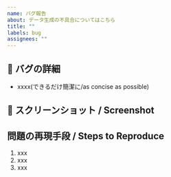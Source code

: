 ```yaml
---
name: バグ報告
about: データ生成の不具合についてはこちら
title: ""
labels: bug
assignees: ""
---
```


## 🐞 バグの詳細

- xxxx(できるだけ簡潔に/as concise as possible)

## 📸 スクリーンショット / Screenshot

## 問題の再現手段 / Steps to Reproduce

<!-- 問題の再現方法があれば手順を教えてください。 -->

1. xxx
2. xxx
3. xxx
